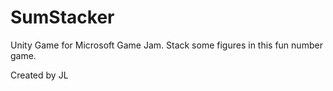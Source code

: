 # SumStacker
Unity Game for Microsoft Game Jam.
Stack some figures in this fun number game. 

Created by JL

